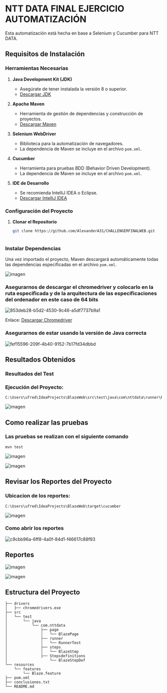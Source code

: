 # NTT DATA FINAL EJERCICIO AUTOMATIZACIÓN

Esta automatización está hecha en base a Selenium y Cucumber para NTT DATA.

## Requisitos de Instalación

### Herramientas Necesarias

1. **Java Development Kit (JDK)**
   - Asegúrate de tener instalada la versión 8 o superior.
   - [Descargar JDK](https://www.oracle.com/java/technologies/javase-downloads.html)

2. **Apache Maven**
   - Herramienta de gestión de dependencias y construcción de proyectos.
   - [Descargar Maven](https://maven.apache.org/download.cgi)

3. **Selenium WebDriver**
   - Biblioteca para la automatización de navegadores.
   - La dependencia de Maven se incluye en el archivo `pom.xml`.

4. **Cucumber**
   - Herramienta para pruebas BDD (Behavior Driven Development).
   - La dependencia de Maven se incluye en el archivo `pom.xml`.

5. **IDE de Desarrollo**
   - Se recomienda IntelliJ IDEA o Eclipse.
   - [Descargar IntelliJ IDEA](https://www.jetbrains.com/idea/download/)

### Configuración del Proyecto

1. **Clonar el Repositorio**
   ```bash
   git clone https://github.com/AlexanderA31/CHALLENGERFINALWEB.git
    
### Instalar Dependencias

Una vez importado el proyecto, Maven descargará automáticamente todas las dependencias especificadas en el archivo `pom.xml`. 

![imagen](https://github.com/user-attachments/assets/73581fbf-7511-4311-91a7-bb7f9e163f8a)


### Asegurarnos de descargar el chromedriver y colocarlo en la ruta especificada y de la arquitectura de las especificaciones del ordenador en este caso de 64 bits

![853deb28-b5d2-4530-9c46-a5df7737b9a1](https://github.com/user-attachments/assets/f925f1e0-d3f2-4d04-81b1-4c9c9087aac3)


Enlace: [Descargar Chromedriver](https://googlechromelabs.github.io/chrome-for-testing/)

### Asegurarnos de estar usando la versión de Java correcta 

![fef15596-209f-4b40-9152-7b17fd34dbbd](https://github.com/user-attachments/assets/82c3fef3-52c6-441a-a051-189e1402af05)

## Resultados Obtenidos

### Resultados del Test

### Ejecución del Proyecto:

    C:\Users\ufred\IdeaProjects\BlazeWeb\src\test\java\com\nttdata\runner\RunnerTest.java

![imagen](https://github.com/user-attachments/assets/17b6465c-0196-4b57-b3bf-fced36c8d647)

## Como realizar las pruebas

### Las pruebas se realizan con el siguiente comando

    mvn test

![imagen](https://github.com/user-attachments/assets/1da18f61-d7e0-4497-a23c-5881315f558e)

![imagen](https://github.com/user-attachments/assets/65617e6c-9004-40d2-ba6f-337b0251b1b8)

## Revisar los Reportes del Proyecto 

### Ubicacion de los reportes:

    C:\Users\ufred\IdeaProjects\BlazeWeb\target\cucumber

![imagen](https://github.com/user-attachments/assets/20230a5c-35c9-456f-a8de-b0a3f125dc8c)

### Como abrir los reportes

![c9cbb96a-6ff8-4a0f-84d1-f46617c88f93](https://github.com/user-attachments/assets/3254e4fa-f31c-4a4c-a331-34d13bc988ae)

## Reportes 

![imagen](https://github.com/user-attachments/assets/2a0a0cc7-9fc3-4ba0-b082-1b12d9a4b3a9)

![imagen](https://github.com/user-attachments/assets/242c09fe-d316-4acc-8352-581c56f8104d)




## Estructura del Proyecto

```plaintext
├── drivers
│   ├── chromedrivers.exe
├── src
│   └── test
│       └── java
│           └── com.nttdata
│               ├── page
│               │   └── BlazePage
│               ├── runner
│               │   └── RunnerTest
│               ├── steps
│               │   └── BlazeStep
│               ├── Stepsdefinitions
│                   └── BlazeStepDef
└── resources
    └── features
        └── Blaze.feature
├── pom.xml
├── conclusiones.txt
└── README.md
